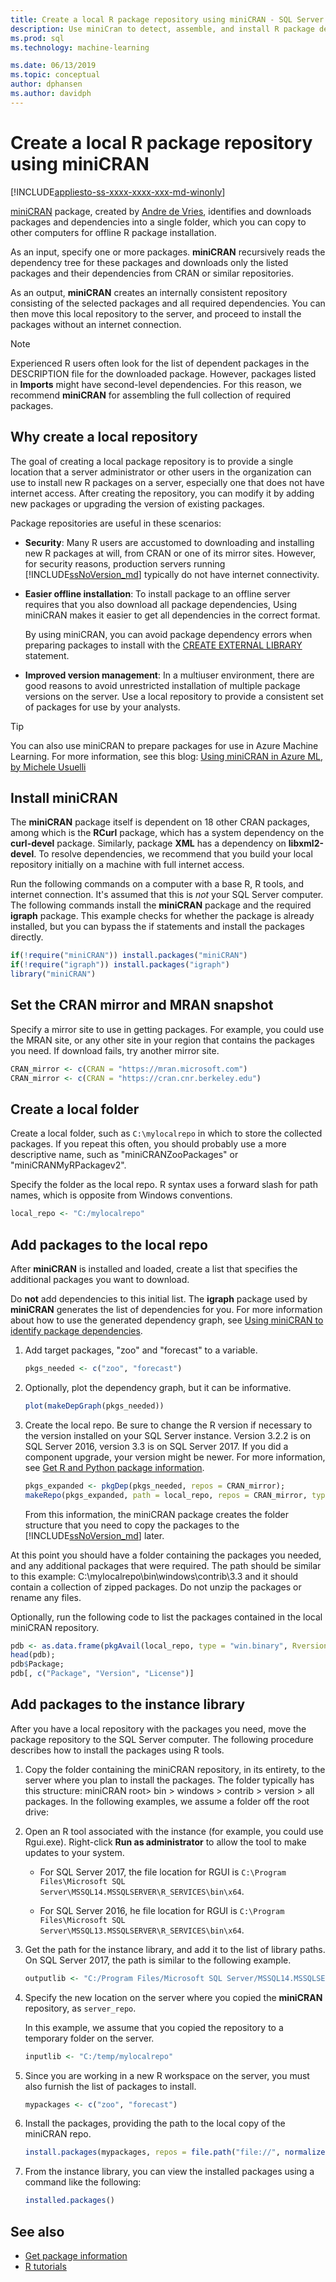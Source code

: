 ```yaml
---
title: Create a local R package repository using miniCRAN - SQL Server Machine Learning Services
description: Use miniCran to detect, assemble, and install R package dependencies into a single consolidated package.
ms.prod: sql
ms.technology: machine-learning

ms.date: 06/13/2019
ms.topic: conceptual
author: dphansen
ms.author: davidph
---
```

# Create a local R package repository using miniCRAN
[!INCLUDE[appliesto-ss-xxxx-xxxx-xxx-md-winonly](../../includes/appliesto-ss-xxxx-xxxx-xxx-md-winonly.md)]

[miniCRAN](https://cran.r-project.org/web/packages/miniCRAN/index.html) package, created by [Andre de Vries](https://blog.revolutionanalytics.com/2016/05/minicran-sql-server.html), identifies and downloads packages and  dependencies into a single folder, which you can copy to other computers for offline R package installation.

As an input, specify one or more packages. **miniCRAN** recursively reads the dependency tree for these packages and downloads only the listed packages and their dependencies from CRAN or similar repositories.

As an output, **miniCRAN** creates an internally consistent repository consisting of the selected packages and all required dependencies. You can then move this local repository to the server, and proceed to install the packages without an internet connection.

> [!NOTE]
> Experienced R users often look for the list of dependent packages in the DESCRIPTION file for the downloaded package. However, packages listed in **Imports** might have second-level dependencies. For this reason, we recommend **miniCRAN** for assembling the full collection of required packages.

## Why create a local repository

The goal of creating a local package repository is to provide a single location that a server administrator or other users in the organization can use to install new R packages on a server, especially one that does not have internet access. After creating the repository, you can modify it by adding new packages or upgrading the version of existing packages.

Package repositories are useful in these scenarios:

- **Security**: Many R users are accustomed to downloading and installing new R packages at will, from CRAN or one of its mirror sites. However, for security reasons, production servers running [!INCLUDE[ssNoVersion_md](../../includes/ssnoversion-md.md)] typically do not have internet connectivity.

- **Easier offline installation**: To install package to an offline server requires that you also download all package dependencies, Using miniCRAN makes it easier to get all dependencies in the correct format.

    By using miniCRAN, you can avoid package dependency errors when preparing packages to install with the [CREATE EXTERNAL LIBRARY](https://docs.microsoft.com/sql/t-sql/statements/create-external-library-transact-sql) statement.

- **Improved version management**: In a multiuser environment, there are good reasons to avoid unrestricted installation of multiple package versions on the server. Use a local repository to provide a consistent set of packages for use by your analysts. 

> [!TIP]
> You can also use miniCRAN to prepare packages for use in Azure Machine Learning. For more information, see this blog: [Using miniCRAN in Azure ML, by Michele Usuelli](https://www.r-bloggers.com/using-minicran-in-azure-ml/) 

## Install miniCRAN

The **miniCRAN** package itself is dependent on 18 other CRAN packages, among which is the **RCurl** package, which has a system dependency on the **curl-devel** package. Similarly, package **XML** has a dependency on **libxml2-devel**. To resolve dependencies, we recommend that you build your local repository initially on a machine with full internet access. 

Run the following commands on a computer with a base R, R tools, and internet connection. It's assumed that this is *not* your SQL Server computer. The following commands install the **miniCRAN** package and the required **igraph** package. This example checks for whether the package is already installed, but you can bypass the if statements and install the packages directly.

```R
if(!require("miniCRAN")) install.packages("miniCRAN") 
if(!require("igraph")) install.packages("igraph") 
library("miniCRAN")
```

## Set the CRAN mirror and MRAN snapshot

Specify a mirror site to use in getting packages. For example, you could use the MRAN site, or any other site in your region that contains the packages you need. If download fails, try another mirror site.

```R
CRAN_mirror <- c(CRAN = "https://mran.microsoft.com")
CRAN_mirror <- c(CRAN = "https://cran.cnr.berkeley.edu")
```

## Create a local folder

Create a local folder, such as `C:\mylocalrepo` in which to store the collected packages. If you repeat this often, you should probably use a more descriptive name, such as "miniCRANZooPackages" or "miniCRANMyRPackagev2".

Specify the folder as the local repo. R syntax uses a forward slash for path names, which is opposite from Windows conventions.

```R
local_repo <- "C:/mylocalrepo"
```

## Add packages to the local repo

After **miniCRAN** is installed and loaded, create a list that specifies the additional packages you want to download.

Do **not** add dependencies to this initial list. The **igraph** package used by **miniCRAN** generates the list of dependencies for you. For more information about how to use the generated dependency graph, see [Using miniCRAN to identify package  dependencies](https://cran.r-project.org/web/packages/miniCRAN/vignettes/miniCRAN-dependency-graph.html).

1. Add target packages, "zoo" and "forecast" to a variable.

    ```R
    pkgs_needed <- c("zoo", "forecast")
    ```

2. Optionally, plot the dependency graph, but it can be informative.
    
    ```R
    plot(makeDepGraph(pkgs_needed))
    ```

3. Create the local repo. Be sure to change the R version if necessary to the version installed on your SQL Server instance. Version 3.2.2 is on SQL Server 2016, version 3.3 is on SQL Server 2017. If you did a component upgrade, your version might be newer. For more information, see [Get R and Python package information](../package-management/installed-package-information.md).

    ```R
    pkgs_expanded <- pkgDep(pkgs_needed, repos = CRAN_mirror);
    makeRepo(pkgs_expanded, path = local_repo, repos = CRAN_mirror, type = "win.binary", Rversion = "3.3");
    ```

   From this information, the miniCRAN package creates the folder structure that you need to copy the packages to the [!INCLUDE[ssNoVersion_md](../../includes/ssnoversion-md.md)] later.

At this point you should have a folder containing the packages you needed, and any additional packages that were required. The path should be similar to this example: C:\mylocalrepo\bin\windows\contrib\3.3 and it should contain a collection of zipped packages. Do not unzip the packages or rename any files.

Optionally, run the following code to list the packages contained in the local miniCRAN repository.

```R
pdb <- as.data.frame(pkgAvail(local_repo, type = "win.binary", Rversion = "3.3"), stringsAsFactors = FALSE);
head(pdb);
pdb$Package;
pdb[, c("Package", "Version", "License")]
```

## Add packages to the instance library

After you have a local repository with the packages you need, move the package repository to the SQL Server computer. The following procedure describes how to install the packages using R tools.

1. Copy the folder containing the miniCRAN repository, in its entirety, to the server where you plan to install the packages. The folder typically has this structure: miniCRAN root> bin > windows > contrib > version > all packages. In the following examples, we assume a folder off the root drive: 

2. Open an R tool associated with the instance (for example, you could use Rgui.exe). Right-click **Run as administrator** to allow the tool to make updates to your system.

    - For SQL Server 2017, the file location for RGUI is `C:\Program Files\Microsoft SQL Server\MSSQL14.MSSQLSERVER\R_SERVICES\bin\x64`.

    - For SQL Server 2016, he file location for RGUI is `C:\Program Files\Microsoft SQL Server\MSSQL13.MSSQLSERVER\R_SERVICES\bin\x64`.

3. Get the path for the instance library, and add it to the list of library paths. On SQL Server 2017, the path is similar to the following example.

    ```R
    outputlib <- "C:/Program Files/Microsoft SQL Server/MSSQL14.MSSQLSERVER/R_SERVICES/library"
    ```

4. Specify the new location on the server where you copied the **miniCRAN** repository, as `server_repo`.

    In this example, we assume that you copied the repository to a temporary folder on the server.

    ```R
    inputlib <- "C:/temp/mylocalrepo"
    ```

5. Since you are working in a new R workspace on the server, you must also furnish the list of packages to install.

    ```R
    mypackages <- c("zoo", "forecast")
    ```

6. Install the packages, providing the path to the local copy of the miniCRAN repo.

    ```R
    install.packages(mypackages, repos = file.path("file://", normalizePath(inputlib, winslash = "/")), lib = outputlib, type = "win.binary", dependencies = TRUE);
    ```

7. From the instance library, you can view the installed packages using a command like the following:

    ```R
    installed.packages()
    ```

## See also

+ [Get package information](../package-management/installed-package-information.md)
+ [R tutorials](../tutorials/sql-server-r-tutorials.md)
